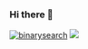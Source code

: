 ### Hi there 👋

[![binarysearch](https://binarysearch.com/api/shields/recklessinkblot)](https://binarysearch.com/@/recklessinkblot)
<a href="https://codeforces.com/profile/recklessinkblot"><img src="https://run.kaist.ac.kr/badges/codeforces/recklessinkblot.svg"></a>

<!--
**jonathantsang/jonathantsang** is a ✨ _special_ ✨ repository because its `README.md` (this file) appears on your GitHub profile.

Here are some ideas to get you started:

- 🔭 I’m currently working on ...
- 🌱 I’m currently learning ...
- 👯 I’m looking to collaborate on ...
- 🤔 I’m looking for help with ...
- 💬 Ask me about ...
- 📫 How to reach me: ...
- 😄 Pronouns: ...
- ⚡ Fun fact: ...
-->

